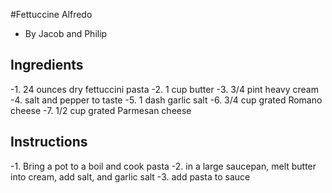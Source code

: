 #Fettuccine Alfredo

- By Jacob and Philip

## Ingredients

-1. 24 ounces dry fettuccini pasta
-2. 1 cup butter 
-3. 3/4 pint heavy cream
-4. salt and pepper to taste
-5. 1 dash garlic salt
-6. 3/4 cup grated Romano cheese
-7. 1/2 cup grated Parmesan cheese

## Instructions
-1. Bring a pot to a boil and cook pasta
-2. in a large saucepan, melt butter into cream, add salt, and garlic salt
-3. add pasta to sauce
